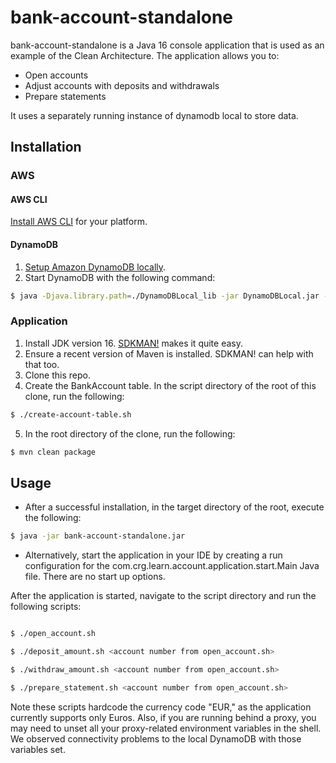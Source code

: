 # bank-account-standalone

bank-account-standalone is a Java 16 console application that is used as an example of the Clean Architecture. The application allows you to:

* Open accounts
* Adjust accounts with deposits and withdrawals
* Prepare statements

It uses a separately running instance of dynamodb local to store data.

## Installation

### AWS

#### AWS CLI

[Install AWS CLI](https://docs.aws.amazon.com/cli/latest/userguide/install-cliv2.html) for your platform.

#### DynamoDB
1. [Setup Amazon DynamoDB locally](https://docs.aws.amazon.com/amazondynamodb/latest/developerguide/DynamoDBLocal.DownloadingAndRunning.html).
2. Start DynamoDB with the following command:

```bash
$ java -Djava.library.path=./DynamoDBLocal_lib -jar DynamoDBLocal.jar -sharedDb
```

### Application
1. Install JDK version 16. [SDKMAN!](https://sdkman.io/) makes it quite easy.
2. Ensure a recent version of Maven is installed. SDKMAN! can help with that too.
3. Clone this repo.
4. Create the BankAccount table. In the script directory of the root of this clone, run the following:

```bash
$ ./create-account-table.sh
```
5. In the root directory of the clone, run the following:

```bash
$ mvn clean package
```

## Usage
* After a successful installation, in the target directory of the root, execute the following:

```bash
$ java -jar bank-account-standalone.jar
```

* Alternatively, start the application in your IDE by creating a run configuration for the com.crg.learn.account.application.start.Main Java file. There are no start up options.

After the application is started, navigate to the script directory and run the following scripts:

```bash

$ ./open_account.sh

$ ./deposit_amount.sh <account number from open_account.sh> 

$ ./withdraw_amount.sh <account number from open_account.sh> 

$ ./prepare_statement.sh <account number from open_account.sh>

```
Note these scripts hardcode the currency code "EUR," as the application currently supports only Euros.
Also, if you are running behind a proxy, you may need to unset all your proxy-related environment variables in the shell.
We observed connectivity problems to the local DynamoDB with those variables set.

